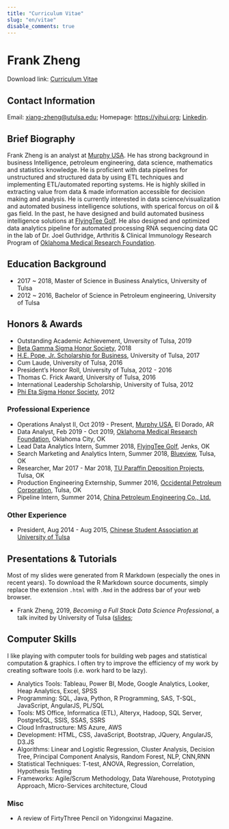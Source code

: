 ```yaml
---
title: "Curriculum Vitae"
slug: "en/vitae"
disable_comments: true
---
```


# Frank Zheng

Download link: <a href="https://github.com/zhengh42/myfiles/blob/master/personal/HongZheng_CV.pdf?raw=true" download>Curriculum Vitae</a>

## Contact Information

Email: xiang-zheng@utulsa.edu; Homepage: <https://yihui.org>; [Linkedin](linkedin.com/in/frank-zheng-xiang/).

## Brief Biography

Frank Zheng is an analyst at [Murphy USA](https://www.murphyusa.com/). He has strong background in business Intelligence, petroleum engineering, data science, mathematics and statistics knowledge. He is proficient with data pipelines for unstructured and structured data by using ETL techniques and implementing ETL/automated reporting systems. He is highly skilled in extracting value from data & made information accessible for decision making and analysis. He is currently interested in data science/visualization and automated business intelligence solutions, with sperical forcus on oil & gas field. In the past, he have designed and build automated business intelligence solutions at [FlyingTee Golf](https://www.flyingteegolf.com/). He also designed and optimized data analytics pipeline for automated processing RNA sequencing data QC in the lab of Dr. Joel Guthridge, Arthritis & Clinical Immunology Research Program of [Oklahoma Medical Research Foundation](https://omrf.org/).

## Education Background

- 2017 ~ 2018, Master of Science in Business Analytics, University of Tulsa
- 2012 ~ 2016, Bachelor of Science in Petroleum engineering, University of Tulsa

## Honors & Awards

- Outstanding Academic Achievement, Unversity of Tulsa, 2019
- [Beta Gamma Sigma Honor Society](https://www.betagammasigma.org/home), 2018
- [H.E. Pope, Jr. Scholarship for Business](https://business.utulsa.edu/graduate-business-programs/financing-your-degree/), University of Tulsa, 2017
- Cum Laude, University of Tulsa, 2016
- President’s Honor Roll, University of Tulsa, 2012 - 2016
- Thomas C. Frick Award, University of Tulsa, 2016
- International Leadership Scholarship, University of Tulsa, 2012
- [Phi Eta Sigma Honor Society](https://www.phietasigma.org/), 2012

### Professional Experience

- Operations Analyst II, Oct 2019 - Present, [Murphy USA](https://www.murphyusa.com/), El Dorado, AR
- Data Analyst, Feb 2019 - Oct 2019, [Oklahoma Medical Research Foundation](https://omrf.org/), Oklahoma City, OK
- Lead Data Analytics Intern, Summer 2018, [FlyingTee Golf](https://www.flyingteegolf.com/), Jenks, OK
- Search Marketing and Analytics Intern, Summer 2018, [Blueview](https://withchm.com/), Tulsa, OK
- Researcher, Mar 2017 - Mar 2018, [TU Paraffin Deposition Projects](http://www.tupdp.utulsa.edu/), Tulsa, OK
- Production Engineering Externship, Summer 2016, [Occidental Petroleum Corporation](https://www.oxy.com/Pages/default.aspx), Tulsa, OK
- Pipeline Intern, Summer 2014, [China Petroleum Engineering Co., Ltd.](http://cpecc.cnpc.com.cn/encpebj/index_en.shtml)

### Other Experience

- President, Aug 2014 - Aug 2015, [Chinese Student Association at University of Tulsa](https://utulsa.edu/student-organizations/)

## Presentations & Tutorials

Most of my slides were generated from R Markdown (especially the ones in recent years). To download the R Markdown source documents, simply replace the extension `.html` with `.Rmd` in the address bar of your web browser.

- Frank Zheng, 2019, _Becoming a Full Stack Data Science Professional_, a talk invited by University of Tulsa ([slides](https://bit.ly/dahshu-down); 

## Computer Skills

I like playing with computer tools for building web pages and statistical computation & graphics. I often try to improve the efficiency of my work by creating software tools (i.e. work hard to be lazy).

- Analytics Tools: Tableau, Power BI, Mode, Google Analytics, Looker, Heap Analytics, Excel, SPSS
- Programming: SQL, Java, Python, R Programming, SAS, T-SQL, JavaScript, AngularJS, PL/SQL
- Tools: MS Office, Informatica (ETL), Alteryx, Hadoop, SQL Server, PostgreSQL, SSIS, SSAS, SSRS
- Cloud Infrastructure: MS Azure, AWS
- Development: HTML, CSS, JavaScript, Bootstrap, JQuery, AngularJS, D3.JS
- Algorithms: Linear and Logistic Regression, Cluster Analysis, Decision Tree, Principal Component Analysis, Random Forest, NLP, CNN,RNN
- Statistical Techniques: T-test, ANOVA, Regression, Correlation, Hypothesis Testing
- Frameworks: Agile/Scrum Methodology, Data Warehouse, Prototyping Approach, Micro-Services architecture, Cloud 


### Misc

- A review of FirtyThree Pencil on Yidongxinxi Magazine.

